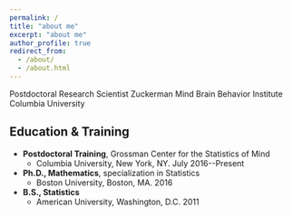 ```yaml
---
permalink: /
title: "about me"
excerpt: "about me"
author_profile: true
redirect_from: 
  - /about/
  - /about.html
---
```



Postdoctoral Research Scientist
Zuckerman Mind Brain Behavior Institute
Columbia University


Education & Training
------
* **Postdoctoral Training**, Grossman Center for the Statistics of Mind
  * Columbia University, New York, NY. July 2016--Present
* **Ph.D., Mathematics**, specialization in Statistics
  * Boston University, Boston, MA. 2016
* **B.S., Statistics**
  * American University, Washington, D.C. 2011
